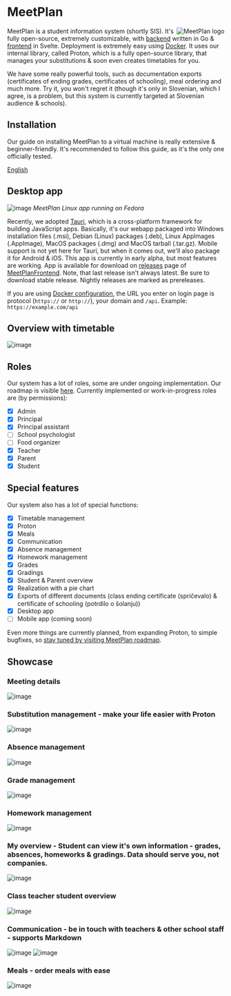 # MeetPlan

<img src="https://avatars.githubusercontent.com/u/81251558?s=200&v=4" align="right" alt="MeetPlan logo">

MeetPlan is a student information system (shortly SIS). It's fully open-source, extremely customizable, with [backend](https://github.com/MeetPlan/MeetPlanBackend) written in Go & [frontend](https://github.com/MeetPlan/MeetPlanFrontend) in Svelte. Deployment is extremely easy using [Docker](https://github.com/MeetPlan/MeetPlanDocker). It uses our internal library, called Proton, which is a fully open-source library, that manages your substitutions & soon even creates timetables for you.

We have some really powerful tools, such as documentation exports (certificates of ending grades, certificates of schooling), meal ordering and much more. Try it, you won't regret it (though it's only in Slovenian, which I agree, is a problem, but this system is currently targeted at Slovenian audience & schools).

## Installation
Our guide on installing MeetPlan to a virtual machine is really extensive & beginner-friendly. It's recommended to follow this guide, as it's the only one officially tested.

[English](https://github.com/MeetPlan/MeetPlanDocker/blob/main/INSTALLATION_en.md)

## Desktop app
![image](https://user-images.githubusercontent.com/52399966/167269792-e58dfa23-33c9-4b82-bd50-9c26b57328ac.png)
*MeetPlan Linux app running on Fedora*

Recently, we adopted [Tauri](https://tauri.studio/), which is a cross-platform framework for building JavaScript apps. Basically, it's our webapp packaged into Windows installation files (.msi), Debian (Linux) packages (.deb), Linux AppImages (.AppImage), MacOS packages (.dmg) and MacOS tarball (.tar.gz). Mobile support is not yet here for Tauri, but when it comes out, we'll also package it for Android & iOS. This app is currently in early alpha, but most features are working. App is available for download on [releases](https://github.com/MeetPlan/MeetPlanFrontend/releases) page of [MeetPlanFrontend](https://github.com/MeetPlan/MeetPlanFrontend). Note, that last release isn't always latest. Be sure to download stable release. Nightly releases are marked as prereleases.

If you are using [Docker configuration](https://github.com/MeetPlan/MeetPlanDocker), the URL you enter on login page is protocol (`https://` or `http://`), your domain and `/api`. Example: `https://example.com/api`

## Overview with timetable
![image](https://user-images.githubusercontent.com/52399966/165902146-a281d35f-41e5-40b5-9c07-4d5727a2cf9e.png)

## Roles
Our system has a lot of roles, some are under ongoing implementation. Our roadmap is visible [here](https://github.com/orgs/MeetPlan/projects/3/views/1?sortedBy%5Bdirection%5D=desc&sortedBy%5BcolumnId%5D=Status). Currently implemented or work-in-progress roles are (by permissions):
- [x] Admin
- [x] Principal
- [x] Principal assistant
- [ ] School psychologist
- [ ] Food organizer
- [x] Teacher
- [x] Parent
- [x] Student

## Special features
Our system also has a lot of special functions:
- [x] Timetable management
- [x] Proton
- [x] Meals
- [x] Communication
- [x] Absence management
- [x] Homework management
- [x] Grades
- [x] Gradings
- [x] Student & Parent overview
- [x] Realization with a pie chart
- [x] Exports of different documents (class ending certificate (spričevalo) & certificate of schooling (potrdilo o šolanju))
- [x] Desktop app
- [ ] Mobile app (coming soon)

Even more things are currently planned, from expanding Proton, to simple bugfixes, so [stay tuned by visiting MeetPlan roadmap](https://github.com/orgs/MeetPlan/projects/3/views/1?sortedBy%5Bdirection%5D=desc&sortedBy%5BcolumnId%5D=Status).

## Showcase
### Meeting details
![image](https://user-images.githubusercontent.com/52399966/165902179-e28ea67e-f11a-4474-8356-c8f4536e41b6.png)

### Substitution management - make your life easier with Proton
![image](https://user-images.githubusercontent.com/52399966/167196652-3ad43bd4-441b-4464-8bef-80d57f3daffd.png)

### Absence management
![image](https://user-images.githubusercontent.com/52399966/165902218-ec830d27-1e5b-4e8d-b6ef-41147f63eb7d.png)

### Grade management
![image](https://user-images.githubusercontent.com/52399966/165902267-d4b042a8-ad4c-4584-a4bc-ac0a06175e7b.png)

### Homework management
![image](https://user-images.githubusercontent.com/52399966/165902323-a37f0952-1022-4c97-b490-8e507fd60f26.png)

### My overview - Student can view it's own information - grades, absences, homeworks & gradings. Data should serve you, not companies.
![image](https://user-images.githubusercontent.com/52399966/165901293-db19e876-c300-4868-98f7-619372227109.png)

### Class teacher student overview
![image](https://user-images.githubusercontent.com/52399966/165902421-adae49fc-0b13-44f6-be15-5a37bd2e5546.png)

### Communication - be in touch with teachers & other school staff - supports Markdown
![image](https://user-images.githubusercontent.com/52399966/165901812-36511a7f-1ea7-40fb-98fe-9d30ea47ae3b.png)
![image](https://user-images.githubusercontent.com/52399966/165901887-0433e8cd-f19a-4cbe-bdb7-6bab7f5d7544.png)

### Meals - order meals with ease
![image](https://user-images.githubusercontent.com/52399966/165902025-cc16115f-8c8b-4fcf-af72-9faf28011bc2.png)

